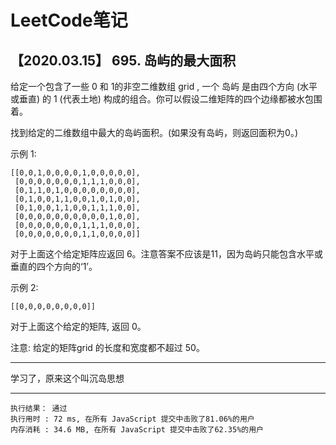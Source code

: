 # LeetCode笔记

## 【2020.03.15】  695. 岛屿的最大面积

给定一个包含了一些 0 和 1的非空二维数组 grid , 一个 岛屿 是由四个方向 (水平或垂直) 的 1 (代表土地) 构成的组合。你可以假设二维矩阵的四个边缘都被水包围着。

找到给定的二维数组中最大的岛屿面积。(如果没有岛屿，则返回面积为0。)

示例 1:
```
[[0,0,1,0,0,0,0,1,0,0,0,0,0],
 [0,0,0,0,0,0,0,1,1,1,0,0,0],
 [0,1,1,0,1,0,0,0,0,0,0,0,0],
 [0,1,0,0,1,1,0,0,1,0,1,0,0],
 [0,1,0,0,1,1,0,0,1,1,1,0,0],
 [0,0,0,0,0,0,0,0,0,0,1,0,0],
 [0,0,0,0,0,0,0,1,1,1,0,0,0],
 [0,0,0,0,0,0,0,1,1,0,0,0,0]]
```
对于上面这个给定矩阵应返回 6。注意答案不应该是11，因为岛屿只能包含水平或垂直的四个方向的‘1’。

示例 2:
```
[[0,0,0,0,0,0,0,0]]
```
对于上面这个给定的矩阵, 返回 0。

注意: 给定的矩阵grid 的长度和宽度都不超过 50。

*** 

学习了，原来这个叫沉岛思想

***

```
执行结果： 通过
执行用时 : 72 ms, 在所有 JavaScript 提交中击败了81.06%的用户
内存消耗 : 34.6 MB, 在所有 JavaScript 提交中击败了62.35%的用户
```

```javascript

```


